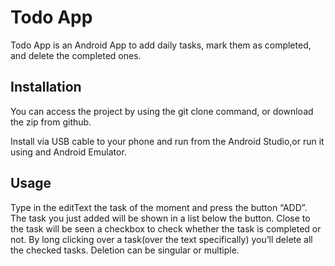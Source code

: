 
# Todo App

Todo App is an Android App to add daily tasks, mark them as completed, and delete the completed ones.

## Installation

You can access the project by using the git clone command, or download the zip from github.

Install via USB cable to your phone and run from the Android Studio,or run it using and Android Emulator.

## Usage

Type in the editText the task of the moment and press the button “ADD”. The task you just added will be shown in a list below the button. Close to the task will be seen a checkbox to check whether the task is completed or not. By long clicking over a task(over the text specifically) you’ll delete all the checked tasks. Deletion can be singular or multiple.
